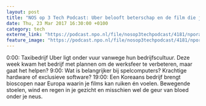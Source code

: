 ```yaml
---
layout: post
title: "NOS op 3 Tech Podcast: Uber belooft beterschap en de film die je kan ruiken"
date: Thu, 23 Mar 2017 16:30:00 +0100
category: tech
externe_link: "https://podcast.npo.nl/file/nosop3techpodcast/4181/nporadio1_nosop3techpodcast_20170323_nos-op-3-tech-podcast-uber-belooft-beterschap-en-de-film-die-je-kan-ruiken.mp3"
feature_image: "https://podcast.npo.nl/file/nosop3techpodcast/4181/nporadio1_nosop3techpodcast_20170323_nos-op-3-tech-podcast-uber-belooft-beterschap-en-de-film-die-je-kan-ruiken.mp3"
---
```


0:00: Taxibedrijf Uber ligt onder vuur vanwege hun bedrijfscultuur. Deze week kwam het bedrijf met plannen om de werksfeer te verbeteren, maar gaat het helpen?
9:00: Wat is belangrijker bij spelcomputers? Krachtige hardware of exclusieve software?
19:00: Een Koreaans bedrijf brengt bioscopen naar Europa waarin je films kan ruiken én voelen. Bewegende stoelen, wind en regen in je gezicht en misschien wel de geur van bloed onder je neus.<img src="http://feeds.feedburner.com/~r/nosop3-tech-podcast/~4/QPE790ikeQM" height="1" width="1" alt=""/>
